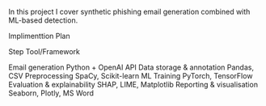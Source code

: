 In this project I cover synthetic phishing email generation combined with ML-based detection. 

Implimenttion Plan

Step	                               Tool/Framework

Email generation	                   Python + OpenAI API
Data storage & annotation	           Pandas, CSV
Preprocessing	                       SpaCy, Scikit-learn
ML Training	                         PyTorch, TensorFlow
Evaluation & explainability	         SHAP, LIME, Matplotlib
Reporting & visualisation            Seaborn, Plotly, MS Word

